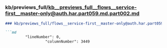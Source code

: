 ### kb/previews_full/kb__previews_full__flows__service-first__master-only@auth.har.part059.md.part002.md

```md
### kb/previews_full/flows__service-first__master-only@auth.har.part059.md (part 002)

```md
         "lineNumber": 0,
                  "columnNumber": 3449

```

```

```
